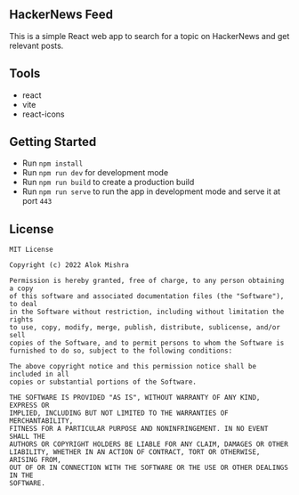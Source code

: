## HackerNews Feed
This is a simple React web app to search for a topic on HackerNews and get relevant posts.

## Tools
- react
- vite
- react-icons

## Getting Started
- Run `npm install`
- Run `npm run dev` for development mode
- Run `npm run build` to create a production build
- Run `npm run serve` to run the app in development mode and serve it at port `443`

## License
```
MIT License

Copyright (c) 2022 Alok Mishra

Permission is hereby granted, free of charge, to any person obtaining a copy
of this software and associated documentation files (the "Software"), to deal
in the Software without restriction, including without limitation the rights
to use, copy, modify, merge, publish, distribute, sublicense, and/or sell
copies of the Software, and to permit persons to whom the Software is
furnished to do so, subject to the following conditions:

The above copyright notice and this permission notice shall be included in all
copies or substantial portions of the Software.

THE SOFTWARE IS PROVIDED "AS IS", WITHOUT WARRANTY OF ANY KIND, EXPRESS OR
IMPLIED, INCLUDING BUT NOT LIMITED TO THE WARRANTIES OF MERCHANTABILITY,
FITNESS FOR A PARTICULAR PURPOSE AND NONINFRINGEMENT. IN NO EVENT SHALL THE
AUTHORS OR COPYRIGHT HOLDERS BE LIABLE FOR ANY CLAIM, DAMAGES OR OTHER
LIABILITY, WHETHER IN AN ACTION OF CONTRACT, TORT OR OTHERWISE, ARISING FROM,
OUT OF OR IN CONNECTION WITH THE SOFTWARE OR THE USE OR OTHER DEALINGS IN THE
SOFTWARE.
```
